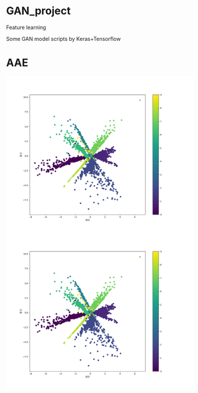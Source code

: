 # GAN_project
Feature learning


Some GAN model scripts by Keras+Tensorflow

# AAE

![alt-text-1](https://github.com/kent00714/GAN_project/blob/master/AAE/test_feature.png "feature_map") ![alt-text-2](https://github.com/kent00714/GAN_project/blob/master/AAE/test_feature.png "reconstruction")

